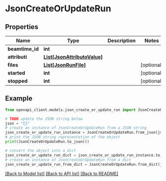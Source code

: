 # JsonCreateOrUpdateRun


## Properties

Name | Type | Description | Notes
------------ | ------------- | ------------- | -------------
**beamtime_id** | **int** |  | 
**attributi** | [**List[JsonAttributoValue]**](JsonAttributoValue.md) |  | 
**files** | [**List[JsonRunFile]**](JsonRunFile.md) |  | [optional] 
**started** | **int** |  | [optional] 
**stopped** | **int** |  | [optional] 

## Example

```python
from openapi_client.models.json_create_or_update_run import JsonCreateOrUpdateRun

# TODO update the JSON string below
json = "{}"
# create an instance of JsonCreateOrUpdateRun from a JSON string
json_create_or_update_run_instance = JsonCreateOrUpdateRun.from_json(json)
# print the JSON string representation of the object
print(JsonCreateOrUpdateRun.to_json())

# convert the object into a dict
json_create_or_update_run_dict = json_create_or_update_run_instance.to_dict()
# create an instance of JsonCreateOrUpdateRun from a dict
json_create_or_update_run_from_dict = JsonCreateOrUpdateRun.from_dict(json_create_or_update_run_dict)
```
[[Back to Model list]](../README.md#documentation-for-models) [[Back to API list]](../README.md#documentation-for-api-endpoints) [[Back to README]](../README.md)


